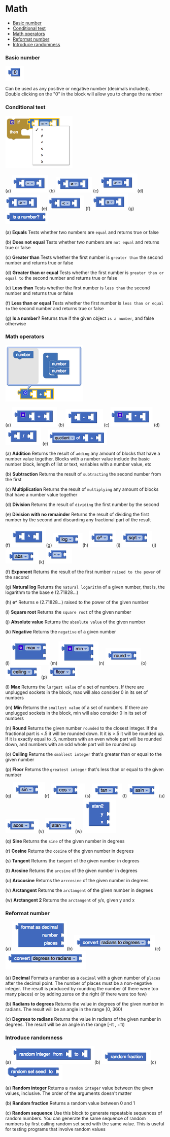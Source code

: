 # Math

* [Basic number](math.md#basic-number)
* [Conditional test](math.md#conditional-test)
* [Math operators](math.md#math-operators)
* [Reformat number](math.md#reformat-number)
* [Introduce randomness](math.md#introduce-randomness)

### Basic number

![](../../../.gitbook/assets/math-block-1.png)

Can be used as any positive or negative number \(decimals included\). Double clicking on the "0" in the block will allow you to change the number

### Conditional test

![](../../../.gitbook/assets/math-block-2.png)

\(a\) ![](../../../.gitbook/assets/math-block-3.png) \(b\) ![](../../../.gitbook/assets/math-block-4.png) \(c\) ![](../../../.gitbook/assets/math-block-5.png)\(d\) ![](../../../.gitbook/assets/math-block-40.png) \(e\) ![](../../../.gitbook/assets/math-block-7.png) \(f\) ![](../../../.gitbook/assets/math-block-8.png)\(g\) ![](../../../.gitbook/assets/math-block-29.png)

\(a\) **Equals** Tests whether two numbers are `equal` and returns true or false

\(b\) **Does not equal** Tests whether two numbers are `not equal` and returns true or false

\(c\) **Greater than** Tests whether the first number is `greater than` the second number and returns true or false

\(d\) **Greater than or equal** Tests whether the first number is `greater than or equal to` the second number and returns true or false

\(e\) **Less than** Tests whether the first number is `less than` the second number and returns true or false

\(f\) **Less than or equal** Tests whether the first number is `less than or equal to` the second number and returns true or false

\(g\) **Is a number?** Returns true if the given object `is a number`, and false otherwise

### Math operators

![](../../../.gitbook/assets/math-block-9.png)

\(a\) ![](../../../.gitbook/assets/math-block-10.png) \(b\) ![](../../../.gitbook/assets/math-block-11.png) \(c\) ![](../../../.gitbook/assets/math-block-12.png) \(d\) ![](../../../.gitbook/assets/math-block-13.png) \(e\)![](../../../.gitbook/assets/math-block-24.png)

\(a\) **Addition** Returns the result of `adding` any amount of blocks that have a number value together. Blocks with a number value include the basic number block, length of list or text, variables with a number value, etc

\(b\) **Subtraction** Returns the result of `subtracting` the second number from the first

\(c\) **Multiplication** Returns the result of `multiplying` any amount of blocks that have a number value together

\(d\) **Division** Returns the result of `dividing` the first number by the second

\(e\) **Division with no remainder** Returns the result of dividing the first number by the second and discarding any fractional part of the result

\(f\)![](../../../.gitbook/assets/math-block-14.png)\(g\) ![](../../../.gitbook/assets/math-block-22.png)\(h\) ![](../../../.gitbook/assets/math-block-23.png)\(i\) ![](../../../.gitbook/assets/math-block-19.png)\(j\) ![](../../../.gitbook/assets/math-block-20.png)\(k\) ![](../../../.gitbook/assets/math-block-21.png)

\(f\) **Exponent** Returns the result of the first number `raised to the power` of the second

\(g\) **Natural log** Returns the `natural logarithm` of a given number, that is, the logarithm to the base e \(2.71828...\)

\(h\) **e^** Returns e \(2.71828...\) raised to the power of the given number

\(i\) **Square root** Returns the `square root` of the given number

\(j\) **Absolute value** Returns the `absolute value` of the given number

\(k\) **Negative** Returns the `negative` of a given number

\(l\) ![](../../../.gitbook/assets/math-block-18.png)\(m\) ![](../../../.gitbook/assets/math-block-25.png)\(n\) ![](../../../.gitbook/assets/math-block-26.png)\(o\) ![](../../../.gitbook/assets/math-block-27.png)\(p\) ![](../../../.gitbook/assets/math-block-41.png)

\(l\) **Max** Returns the `largest value` of a set of numbers. If there are unplugged sockets in the block, max will also consider 0 in its set of numbers

\(m\) **Min** Returns the `smallest value` of a set of numbers. If there are unplugged sockets in the block, min will also consider 0 in its set of numbers

\(n\) **Round** Returns the given number `rounded` to the closest integer. If the fractional part is &lt;.5 it will be rounded down. It it is &gt;.5 it will be rounded up. If it is exactly equal to .5, numbers with an even whole part will be rounded down, and numbers with an odd whole part will be rounded up

\(o\) **Ceiling** Returns the `smallest integer` that's greater than or equal to the given number

\(p\) **Floor** Returns the `greatest integer` that's less than or equal to the given number

\(q\) ![](../../../.gitbook/assets/math-block-30.png)\(r\) ![](../../../.gitbook/assets/math-block-31.png)\(s\) ![](../../../.gitbook/assets/math-block-32.png)\(t\) ![](../../../.gitbook/assets/math-block-33.png)\(u\) ![](../../../.gitbook/assets/math-block-34.png)\(v\) ![](../../../.gitbook/assets/math-block-35.png)\(w\) ![](../../../.gitbook/assets/math-block-36.png)

\(q\) **Sine** Returns the `sine` of the given number in degrees

\(r\) **Cosine** Returns the `cosine` of the given number in degrees

\(s\) **Tangent** Returns the `tangent` of the given number in degrees

\(t\) **Arcsine** Returns the `arcsine` of the given number in degrees

\(u\) **Arccosine** Returns the `arccosine` of the given number in degrees

\(v\) **Arctangent** Returns the `arctangent` of the given number in degrees

\(w\) **Arctangent 2** Returns the `arctangent` of y/x, given y and x

### Reformat number

\(a\) ![](../../../.gitbook/assets/math-block-28.png)\(b\) ![](../../../.gitbook/assets/math-block-37.png)\(c\) ![](../../../.gitbook/assets/math-block-38.png)

\(a\) **Decimal** Formats a number as a `decimal` with a given number of `places` after the decimal point. The number of places must be a non-negative integer. The result is produced by rounding the number \(if there were too many places\) or by adding zeros on the right \(if there were too few\)

\(b\) **Radians to degrees** Returns the value in degrees of the given number in radians. The result will be an angle in the range \[0, 360\)

\(c\) **Degrees to radians** Returns the value in radians of the given number in degrees. The result will be an angle in the range \[-π , +π\)

### Introduce randomness

\(a\) ![](../../../.gitbook/assets/math-block-15.png)\(b\) ![](../../../.gitbook/assets/math-block-16.png)\(c\) ![](../../../.gitbook/assets/math-block-17.png)

\(a\) **Random integer** Returns a `random integer` value between the given values, inclusive. The order of the arguments doesn't matter

\(b\) **Random fraction** Returns a random value between 0 and 1

\(c\) **Random sequence** Use this block to generate repeatable sequences of random numbers. You can generate the same sequence of random numbers by first calling random set seed with the same value. This is useful for testing programs that involve random values

